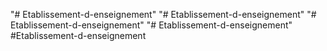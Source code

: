 "# Etablissement-d-enseignement" 
"# Etablissement-d-enseignement" 
"# Etablissement-d-enseignement" 
"# Etablissement-d-enseignement" 
#Etablissement-d-enseignement
